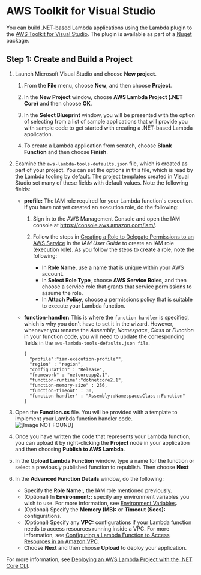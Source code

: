 # AWS Toolkit for Visual Studio<a name="lambda-dotnet-create-deployment-package-toolkit"></a>

You can build \.NET\-based Lambda applications using the Lambda plugin to the [AWS Toolkit for Visual Studio](https://aws.amazon.com/visualstudio/)\. The plugin is available as part of a [Nuget](https://www.nuget.org/packages/Amazon.Lambda/) package\.

## Step 1: Create and Build a Project<a name="dotnet-vs-create-project"></a>

1. Launch Microsoft Visual Studio and choose **New project**\. 

   1. From the **File** menu, choose **New**, and then choose **Project**\. 

   1. In the **New Project** window, choose **AWS Lambda Project \(\.NET Core\)** and then choose **OK**\.

   1. In the **Select Blueprint** window, you will be presented with the option of selecting from a list of sample applications that will provide you with sample code to get started with creating a \.NET\-based Lambda application\. 

   1. To create a Lambda application from scratch, choose **Blank Function** and then choose **Finish**\. 

1. Examine the `aws-lambda-tools-defaults.json` file, which is created as part of your project\. You can set the options in this file, which is read by the Lambda tooling by default\. The project templates created in Visual Studio set many of these fields with default values\. Note the following fields:
   + **profile:** The IAM role required for your Lambda function's execution\. If you have not yet created an execution role, do the following:

     1. Sign in to the AWS Management Console and open the IAM console at [https://console\.aws\.amazon\.com/iam/](https://console.aws.amazon.com/iam/)\.

     1. Follow the steps in [Creating a Role to Delegate Permissions to an AWS Service](http://docs.aws.amazon.com/IAM/latest/UserGuide/id_roles_create_for-service.html) in the *IAM User Guide* to create an IAM role \(execution role\)\. As you follow the steps to create a role, note the following:
        + In **Role Name**, use a name that is unique within your AWS account\. 
        + In **Select Role Type**, choose **AWS Service Roles**, and then choose a service role that grants that service permissions to assume the role\.
        + In **Attach Policy**, choose a permissions policy that is suitable to execute your Lambda function\.
   + **function\-handler:** This is where the `function handler` is specified, which is why you don't have to set it in the wizard\. However, whenever you rename the *Assembly*, *Namespace*, *Class* or *Function* in your function code, you will need to update the corresponding fields in the `aws-lambda-tools-defaults.json file`\.

     ```
     {
       "profile":"iam-execution-profile"",
       "region" : "region",
       "configuration" : "Release",
       "framework" : "netcoreapp2.1",
       "function-runtime":"dotnetcore2.1",
       "function-memory-size" : 256,
       "function-timeout" : 30,
       "function-handler" : "Assembly::Namespace.Class::Function" 
     }
     ```

1. Open the **Function\.cs** file\. You will be provided with a template to implement your Lambda function handler code\.  
![\[Image NOT FOUND\]](http://docs.aws.amazon.com/lambda/latest/dg/images/lambda-function.png)

1. Once you have written the code that represents your Lambda function, you can upload it by right\-clicking the **Project** node in your application and then choosing **Publish to AWS Lambda**\.

1. In the **Upload Lambda Function** window, type a name for the function or select a previously published function to republish\. Then choose **Next**

1. In the **Advanced Function Details** window, do the following: 
   + Specify the **Role Name:**, the IAM role mentioned previously\.
   + \(Optional\) In **Environment::** specify any environment variables you wish to use\. For more information, see [Environment Variables](env_variables.md)\.
   + \(Optional\) Specify the **Memory \(MB\):** or **Timeout \(Secs\):** configurations\.
   + \(Optional\) Specify any **VPC:** configurations if your Lambda function needs to access resources running inside a VPC\. For more information, see [Configuring a Lambda Function to Access Resources in an Amazon VPC](vpc.md)\.
   + Choose **Next** and then choose **Upload** to deploy your application\.

For more information, see [Deploying an AWS Lambda Project with the \.NET Core CLI](https://docs.aws.amazon.com/toolkit-for-visual-studio/latest/user-guide/welcome.html)\.